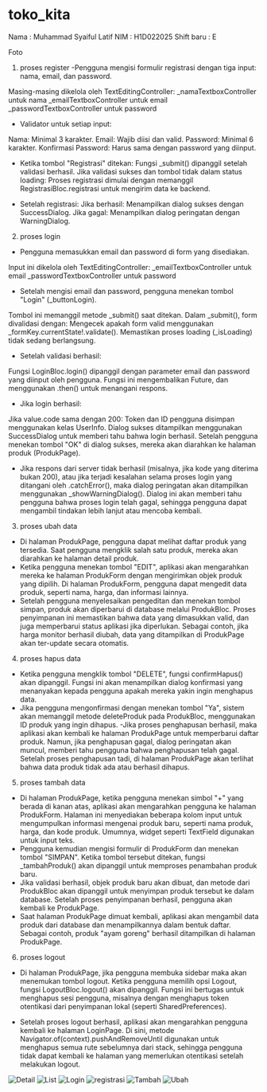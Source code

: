 # toko_kita

Nama : Muhammad Syaiful Latif
NIM : H1D022025
Shift baru : E

Foto

1. proses register
-Pengguna mengisi formulir registrasi dengan tiga input: nama, email, dan password.

Masing-masing dikelola oleh TextEditingController:
_namaTextboxController untuk nama
_emailTextboxController untuk email
_passwordTextboxController untuk password

- Validator untuk setiap input:

Nama: Minimal 3 karakter.
Email: Wajib diisi dan valid.
Password: Minimal 6 karakter.
Konfirmasi Password: Harus sama dengan password yang diinput.

- Ketika tombol "Registrasi" ditekan:
Fungsi _submit() dipanggil setelah validasi berhasil.
Jika validasi sukses dan tombol tidak dalam status loading:
Proses registrasi dimulai dengan memanggil RegistrasiBloc.registrasi untuk mengirim data ke backend.

- Setelah registrasi:
Jika berhasil: Menampilkan dialog sukses dengan SuccessDialog.
Jika gagal: Menampilkan dialog peringatan dengan WarningDialog.

2. proses login
- Pengguna memasukkan email dan password di form yang disediakan.

Input ini dikelola oleh TextEditingController:
_emailTextboxController untuk email
_passwordTextboxController untuk password

- Setelah mengisi email dan password, pengguna menekan tombol "Login" (_buttonLogin).

Tombol ini memanggil metode _submit() saat ditekan.
Dalam _submit(), form divalidasi dengan:
Mengecek apakah form valid menggunakan _formKey.currentState!.validate().
Memastikan proses loading (_isLoading) tidak sedang berlangsung.

- Setelah validasi berhasil:

Fungsi LoginBloc.login() dipanggil dengan parameter email dan password yang diinput oleh pengguna.
Fungsi ini mengembalikan Future, dan menggunakan .then() untuk menangani respons.

- Jika login berhasil:

Jika value.code sama dengan 200:
Token dan ID pengguna disimpan menggunakan kelas UserInfo.
Dialog sukses ditampilkan menggunakan SuccessDialog untuk memberi tahu bahwa login berhasil.
Setelah pengguna menekan tombol "OK" di dialog sukses, mereka akan diarahkan ke halaman produk (ProdukPage).

- Jika respons dari server tidak berhasil (misalnya, jika kode yang diterima bukan 200), atau jika terjadi kesalahan selama proses login yang ditangani oleh .catchError(), maka dialog peringatan akan ditampilkan menggunakan _showWarningDialog(). Dialog ini akan memberi tahu pengguna bahwa proses login telah gagal, sehingga pengguna dapat mengambil tindakan lebih lanjut atau mencoba kembali.

3. proses ubah data
- Di halaman ProdukPage, pengguna dapat melihat daftar produk yang tersedia. Saat pengguna mengklik salah satu produk, mereka akan diarahkan ke halaman detail produk.
- Ketika pengguna menekan tombol "EDIT", aplikasi akan mengarahkan mereka ke halaman ProdukForm dengan mengirimkan objek produk yang dipilih. Di halaman ProdukForm, pengguna dapat mengedit data produk, seperti nama, harga, dan informasi lainnya.
- Setelah pengguna menyelesaikan pengeditan dan menekan tombol simpan, produk akan diperbarui di database melalui ProdukBloc. Proses penyimpanan ini memastikan bahwa data yang dimasukkan valid, dan juga memperbarui status aplikasi jika diperlukan. Sebagai contoh, jika harga monitor berhasil diubah, data yang ditampilkan di ProdukPage akan ter-update secara otomatis.

4. proses hapus data
- Ketika pengguna mengklik tombol "DELETE", fungsi confirmHapus() akan dipanggil. Fungsi ini akan menampilkan dialog konfirmasi yang menanyakan kepada pengguna apakah mereka yakin ingin menghapus data.
- Jika pengguna mengonfirmasi dengan menekan tombol "Ya", sistem akan memanggil metode deleteProduk pada ProdukBloc, menggunakan ID produk yang ingin dihapus.
-Jika proses penghapusan berhasil, maka aplikasi akan kembali ke halaman ProdukPage untuk memperbarui daftar produk. Namun, jika penghapusan gagal, dialog peringatan akan muncul, memberi tahu pengguna bahwa penghapusan telah gagal. Setelah proses penghapusan tadi, di halaman ProdukPage akan terlihat bahwa data produk tidak ada atau berhasil dihapus.

5. proses tambah data
- Di halaman ProdukPage, ketika pengguna menekan simbol "+" yang berada di kanan atas, aplikasi akan mengarahkan pengguna ke halaman ProdukForm. Halaman ini menyediakan beberapa kolom input untuk mengumpulkan informasi mengenai produk baru, seperti nama produk, harga, dan kode produk. Umumnya, widget seperti TextField digunakan untuk input teks.
- Pengguna kemudian mengisi formulir di ProdukForm dan menekan tombol "SIMPAN". Ketika tombol tersebut ditekan, fungsi _tambahProduk() akan dipanggil untuk memproses penambahan produk baru.
- Jika validasi berhasil, objek produk baru akan dibuat, dan metode dari ProdukBloc akan dipanggil untuk menyimpan produk tersebut ke dalam database. Setelah proses penyimpanan berhasil, pengguna akan kembali ke ProdukPage.
- Saat halaman ProdukPage dimuat kembali, aplikasi akan mengambil data produk dari database dan menampilkannya dalam bentuk daftar. Sebagai contoh, produk "ayam goreng" berhasil ditampilkan di halaman ProdukPage.
6. proses logout
- Di halaman ProdukPage, jika pengguna membuka sidebar maka akan menemukan tombol logout. Ketika pengguna memilih opsi Logout, fungsi LogoutBloc.logout() akan dipanggil. Fungsi ini bertugas untuk menghapus sesi pengguna, misalnya dengan menghapus token otentikasi dari penyimpanan lokal (seperti SharedPreferences).

- Setelah proses logout berhasil, aplikasi akan mengarahkan pengguna kembali ke halaman LoginPage. Di sini, metode Navigator.of(context).pushAndRemoveUntil digunakan untuk menghapus semua rute sebelumnya dari stack, sehingga pengguna tidak dapat kembali ke halaman yang memerlukan otentikasi setelah melakukan logout.

![Detail](DetailProdukSyaiful.png)
![List](ListProdukSyaiful.png)
![Login](LoginSyaiful.png)
![registrasi](RegistrasiSyaiful.png)
![Tambah](TambahProdukSyaiful.png)
![Ubah](UbahProdukSyaiful.png)
